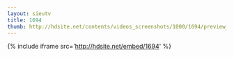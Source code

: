 ```yaml
---
layout: sieutv
title: 1694
thumb: http://hdsite.net/contents/videos_screenshots/1000/1694/preview_360p.mp4.jpg
---
```

{% include iframe src='http://hdsite.net/embed/1694' %}
 
